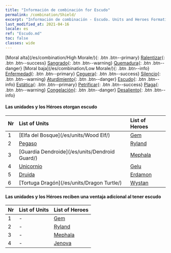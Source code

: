 ```yaml
---
title: "Información de combinación for Escudo"
permalink: /combination/Shield/
excerpt: "Información de combinación - Escudo. Units and Heroes Formation."
last_modified_at: 2021-04-16
locale: es
ref: "Escudo.md"
toc: false
classes: wide
---
```


  [Moral alta](/es/combination/High Morale/){: .btn .btn--primary} [Ralentizar](/es/combination/Slow/){: .btn .btn--success} [Sangrado](/es/combination/Bleeding/){: .btn .btn--warning} [Quemadura](/es/combination/Burning/){: .btn .btn--danger} [Moral baja](/es/combination/Low Morale/){: .btn .btn--info} [Enfermedad](/es/combination/Disease/){: .btn .btn--primary} [Ceguera](/es/combination/Blind/){: .btn .btn--success} [Silencio](/es/combination/Silence/){: .btn .btn--warning} [Aturdimiento](/es/combination/Stun/){: .btn .btn--danger} [Escudo](/es/combination/Shield/){: .btn .btn--info} [Estática](/es/combination/Static/){: .btn .btn--primary} [Petrificar](/es/combination/Petrify/){: .btn .btn--success} [Plaga](/es/combination/Plague/){: .btn .btn--warning} [Congelación](/es/combination/Freeze/){: .btn .btn--danger} [Desaliento](/es/combination/Deterrence/){: .btn .btn--info} 


#### Las unidades y los Héroes otorgan escudo

  | Nr |  List of Units  | List of Heroes | 
  |:---|:----------------|:---------------| 
  | 1 | [Elfa del Bosque](/es/units/Wood Elf/) | [Gem](/es/heroes/Gem/) |
  | 2 | [Pegaso](/es/units/Pegasus/) | [Ryland](/es/heroes/Ryland/) |
  | 3 | [Guardia Dendroide](/es/units/Dendroid Guard/) | [Mephala](/es/heroes/Mephala/) |
  | 4 | [Unicornio](/es/units/Unicorn/) | [Gelu](/es/heroes/Gelu/) |
  | 5 | [Druida](/es/units/Druid/) | [Erdamon](/es/heroes/Erdamon/) |
  | 6 | [Tortuga Dragón](/es/units/Dragon Turtle/) | [Wystan](/es/heroes/Wystan/) |


#### Las unidades y los Héroes reciben una ventaja adicional al tener escudo

  | Nr |  List of Units  | List of Heroes | 
  |:---|:----------------|:---------------| 
  | 1 | - | [Gem](/es/heroes/Gem/) |
  | 2 | - | [Ryland](/es/heroes/Ryland/) |
  | 3 | - | [Mephala](/es/heroes/Mephala/) |
  | 4 | - | [Jenova](/es/heroes/Jenova/) |
